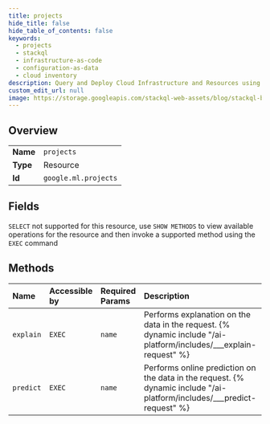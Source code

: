 ```yaml
---
title: projects
hide_title: false
hide_table_of_contents: false
keywords:
  - projects
  - stackql
  - infrastructure-as-code
  - configuration-as-data
  - cloud inventory
description: Query and Deploy Cloud Infrastructure and Resources using SQL
custom_edit_url: null
image: https://storage.googleapis.com/stackql-web-assets/blog/stackql-blog-post-featured-image.png
---
```

  
    

## Overview
<table><tbody>
<tr><td><b>Name</b></td><td><code>projects</code></td></tr>
<tr><td><b>Type</b></td><td>Resource</td></tr>
<tr><td><b>Id</b></td><td><code>google.ml.projects</code></td></tr>
</tbody></table>

## Fields
`SELECT` not supported for this resource, use `SHOW METHODS` to view available operations for the resource and then invoke a supported method using the `EXEC` command  
## Methods
| Name | Accessible by | Required Params | Description |
|:-----|:--------------|:----------------|:------------|
| `explain` | `EXEC` | `name` | Performs explanation on the data in the request. {% dynamic include "/ai-platform/includes/___explain-request" %}  |
| `predict` | `EXEC` | `name` | Performs online prediction on the data in the request. {% dynamic include "/ai-platform/includes/___predict-request" %}  |
